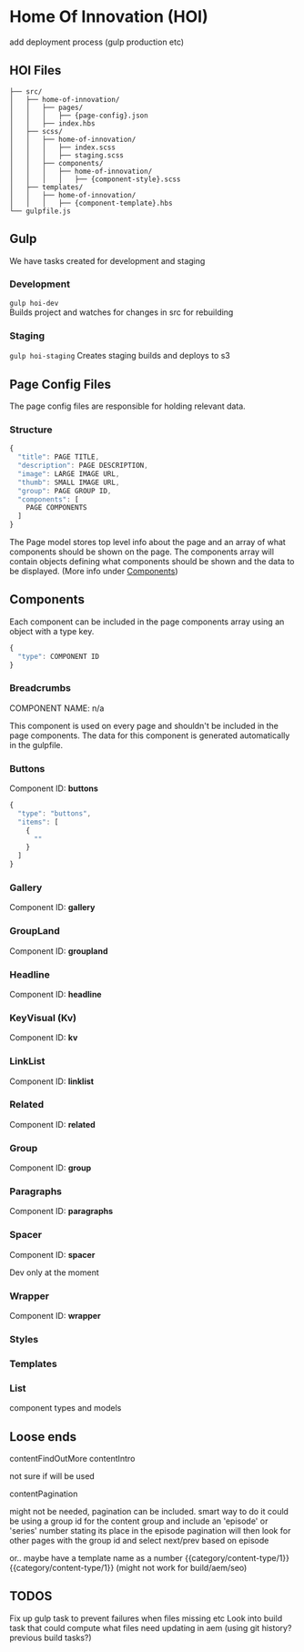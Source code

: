 # Home Of Innovation (HOI)

add deployment process (gulp production etc)

## HOI Files

```
├── src/
│   ├── home-of-innovation/
│   │   ├── pages/
│   │   │   ├── {page-config}.json
│   │   ├── index.hbs
│   ├── scss/
│   │   ├── home-of-innovation/
│   │   │   ├── index.scss
│   │   │   ├── staging.scss
│   │   ├── components/
│   │   │   ├── home-of-innovation/
│   │   │   │   ├── {component-style}.scss
│   ├── templates/
│   │   ├── home-of-innovation/
│   │   │   ├── {component-template}.hbs
└── gulpfile.js
```

## Gulp  
We have tasks created for development and staging

### Development
`gulp hoi-dev`  
Builds project and watches for changes in src for rebuilding

### Staging
`gulp hoi-staging`
Creates staging builds and deploys to s3

## Page Config Files  
The page config files are responsible for holding relevant data.

### Structure
```javaScript
{
  "title": PAGE TITLE,
  "description": PAGE DESCRIPTION,
  "image": LARGE IMAGE URL,
  "thumb": SMALL IMAGE URL,
  "group": PAGE GROUP ID,
  "components": [
    PAGE COMPONENTS
  ]
}

```

The Page model stores top level info about the page and an array of what components should be shown on the page. The components array will contain objects defining what components should be shown and the data to be displayed. (More info under [Components](#components))

## Components <a name="components"></a>

Each component can be included in the page components array using an object with a type key.

```javascript
{
  "type": COMPONENT ID
}
```

### Breadcrumbs
COMPONENT NAME: n/a  

This component is used on every page and shouldn't be included in the page components. The data for this component is generated automatically in the gulpfile.

### Buttons
Component ID: **buttons**

```javaScript
{
  "type": "buttons",
  "items": [
    {
      ""
    }
  ]
}
```

### Gallery
Component ID: **gallery**

### GroupLand
Component ID: **groupland**

### Headline
Component ID: **headline**

### KeyVisual (Kv)
Component ID: **kv**

### LinkList
Component ID: **linklist**

### Related
Component ID: **related**

### Group
Component ID: **group**

### Paragraphs
Component ID: **paragraphs**

### Spacer
Component ID: **spacer**

Dev only at the moment

### Wrapper
Component ID: **wrapper**


### Styles

### Templates

### List

component types and models

## Loose ends

contentFindOutMore
contentIntro

not sure if will be used

contentPagination

might not be needed, pagination can be included.
smart way to do it could be using a group id for the content group and include an 'episode' or 'series' number stating its place in the episode
pagination will then look for other pages with the group id and select next/prev based on episode

or.. maybe have a template name as a number
{{category/content-type/1}}
{{category/content-type/1}}
(might not work for build/aem/seo)

## TODOS

Fix up gulp task to prevent failures when
 files missing etc
Look into build task that could compute what files need updating in aem (using git history? previous build tasks?)
